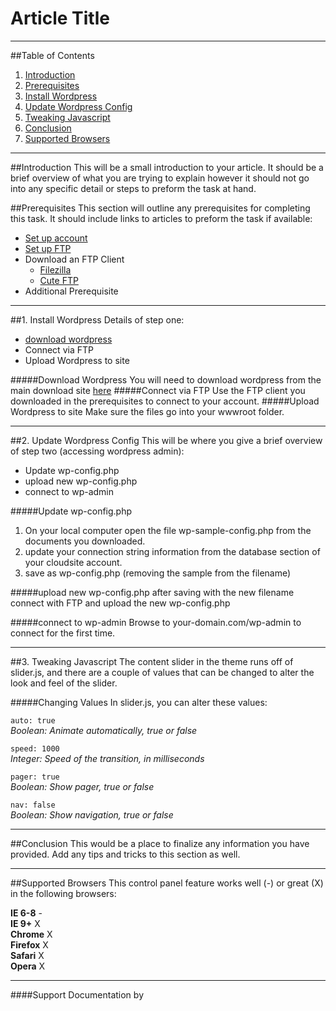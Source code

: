 Article Title 
==================
***

##Table of Contents
1. [Introduction](#introduction)
2. [Prerequisites](#prerequisites)
3. [Install Wordpress](#1-install-wordpress)
4. [Update Wordpress Config](#2-update-wordpress-config)
5. [Tweaking Javascript](#3-tweaking-javascript)
6. [Conclusion](#conclusion)
7. [Supported Browsers](#user-content-supported-browsers)

***

##Introduction
This will be a small introduction to your article.  It should be a brief overview of what you are trying to explain however it should not go into any specific detail or steps to preform the task at hand.


##Prerequisites
This section will outline any prerequisites for completing this task.  It should include links to articles to preform the task if available:
 
* [Set up account](http://my.gearhost.com/login.aspx)
* [Set up FTP](http://support.gearhost.com/set-up-ftp)
* Download an FTP Client
    * [Filezilla](http://filezilla.com)
    * [Cute FTP](http://cuteftp.com)
* Additional Prerequisite 

***
##1. Install Wordpress
Details of step one:
 
* [download wordpress](http://www.wordpress.org)
* Connect via FTP
* Upload Wordpress to site
 
#####Download Wordpress
You will need to download wordpress from the main download site [here](http://wordpress.org)
#####Connect via FTP
Use the FTP client you downloaded in the prerequisites to connect to your account.
#####Upload Wordpress to site
Make sure the files go into your wwwroot folder. 
***

##2. Update Wordpress Config
This will be where you give a brief overview of step two (accessing wordpress admin):
 
* Update wp-config.php
* upload new wp-config.php
* connect to wp-admin
 
#####Update wp-config.php
1. On your local computer open the file wp-sample-config.php from the documents you downloaded.
2. update your connection string information from the database section of your cloudsite account.
3. save as wp-config.php (removing the sample from the filename)

#####upload new wp-config.php
after saving with the new filename connect with FTP and upload the new wp-config.php

#####connect to wp-admin
Browse to your-domain.com/wp-admin to connect for the first time.
***

##3. Tweaking Javascript
The content slider in the theme runs off of slider.js, and there are a couple of values that can be changed to alter the look and feel of the slider.

#####Changing Values
In slider.js, you can alter these values:
 
<code>auto: true</code>  
*Boolean: Animate automatically, true or false*  
 
<code>speed: 1000</code>  
*Integer: Speed of the transition, in milliseconds*
 
 
<code>pager: true</code>  
*Boolean: Show pager, true or false*  
 
<code>nav: false</code>  
*Boolean: Show navigation, true or false*  
***
##Conclusion
This would be a place to finalize any information you have provided.  Add any tips and tricks to this section as well.
***
##Supported Browsers 
This control panel feature works well (-) or great (X) in the following browsers:
 
**IE 6-8** -  
**IE 9+** X  
**Chrome** X  
**Firefox** X  
**Safari** X  
**Opera** X
***
####Support Documentation by

